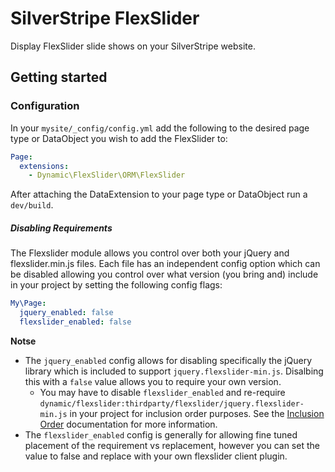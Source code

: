 # SilverStripe FlexSlider

Display FlexSlider slide shows on your SilverStripe website.

## Getting started

### Configuration

In your `mysite/_config/config.yml` add the following to the desired page type or DataObject you wish to add the FlexSlider to:

```yml
Page:
  extensions:
    - Dynamic\FlexSlider\ORM\FlexSlider
```

After attaching the DataExtension to your page type or DataObject run a `dev/build`.

##### Disabling Requirements

The Flexslider module allows you control over both your jQuery and flexslider.min.js files. Each file has an independent config option which can be disabled allowing you control over what version (you bring and) include in your project by setting the following config flags:

```yml
My\Page:
  jquery_enabled: false
  flexslider_enabled: false
```

**Notse**
- The `jquery_enabled` config allows for disabling specifically the jQuery library which is included to support `jquery.flexslider-min.js`. Disalbing this with a `false` value allows you to require your own version.
  - You may have to disable `flexslider_enabled` and re-require `dynamic/flexslider:thirdparty/flexslider/jquery.flexslider-min.js` in your project for inclusion order purposes. See the [Inclusion Order](https://docs.silverstripe.org/en/4/developer_guides/templates/requirements/#inclusion-order) documentation for more information.
- The `flexslider_enabled` config is generally for allowing fine tuned placement of the requirement vs replacement, however you can set the value to false and replace with your own flexslider client plugin.